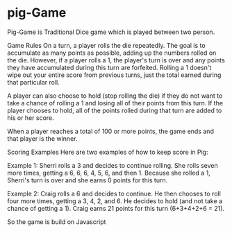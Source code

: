 # pig-Game

Pig-Game is Traditional Dice game which is played between two person.

Game Rules
On a turn, a player rolls the die repeatedly. The goal is to accumulate as many points as possible, adding up the numbers rolled on the die. However, if a player rolls a 1, the player's turn is over and any points they have accumulated during this turn are forfeited. Rolling a 1 doesn't wipe out your entire score from previous turns, just the total earned during that particular roll.

A player can also choose to hold (stop rolling the die) if they do not want to take a chance of rolling a 1 and losing all of their points from this turn. If the player chooses to hold, all of the points rolled during that turn are added to his or her score.

When a player reaches a total of 100 or more points, the game ends and that player is the winner.

Scoring Examples
Here are two examples of how to keep score in Pig: 

Example 1: Sherri rolls a 3 and decides to continue rolling. She rolls seven more times, getting a 6, 6, 6, 4, 5, 6, and then 1. Because she rolled a 1, Sherri's turn is over and she earns 0 points for this turn.

Example 2: Craig rolls a 6 and decides to continue. He then chooses to roll four more times, getting a 3, 4, 2, and 6. He decides to hold (and not take a chance of getting a 1). Craig earns 21 points for this turn (6+3+4+2+6 = 21).



So the game is build on Javascript 

